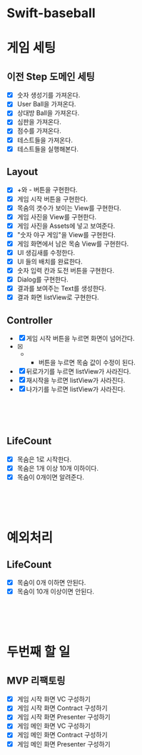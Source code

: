 # Swift-baseball

# 게임 세팅

## 이전 Step 도메인 세팅
- [X] 숫자 생성기를 가져온다.
- [X] User Ball을 가져온다.
- [X] 상대방 Ball을 가져온다.
- [X] 심판을 가져온다.
- [X] 점수를 가져온다.
- [X] 테스트들을 가져온다.
- [X] 테스트들을 실행해본다.

## Layout
- [X] +와 - 버튼을 구현한다.
- [X] 게임 시작 버튼을 구현한다.
- [X] 목숨의 갯수가 보이는 View를 구현한다.
- [X] 게임 사진을 View를 구현한다.
- [X] 게임 사진을 Assets에 넣고 보여준다.
- [X] "숫자 야구 게임"을 View를 구현한다.
- [X] 게임 화면에서 남은 목숨 View를 구현한다.
- [X] UI 생김새를 수정한다.
- [X] UI 들의 배치를 완료한다.
- [X] 숫자 입력 칸과 도전 버튼을 구현한다.
- [X] Dialog를 구현한다. 
- [X] 결과를 보여주는 Text를 생성한다.
- [X] 결과 화면 listView로 구현한다.

## Controller 
- [X] 게임 시작 버튼을 누르면 화면이 넘어간다.
- [X] + - 버튼을 누르면 목숨 값이 수정이 된다.
- [X] 뒤로가기를 누르면 listView가 사라진다.
- [X] 재시작을 누르면 listView가 사라진다.
- [X] 나가기를 누르면 listView가 사라진다.

<br><br><br>

## LifeCount
- [X] 목숨은 1로 시작한다.
- [X] 목숨은 1개 이상 10개 이하이다.
- [X] 목숨이 0개이면 알려준다.

<br><br><br>

# 예외처리
## LifeCount
- [X] 목숨이 0개 이하면 안된다.
- [X] 목숨이 10개 이상이면 안된다.

<br><br><br>

# 두번째 할 일
## MVP 리팩토링
- [X] 게임 시작 화면 VC 구성하기
- [X] 게임 시작 화면 Contract 구성하기
- [X] 게임 시작 화면 Presenter 구성하기
- [X] 게임 메인 화면 VC 구성하기
- [X] 게임 메인 화면 Contract 구성하기
- [X] 게임 메인 화면 Presenter 구성하기
